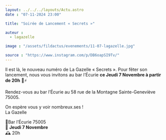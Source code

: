```yaml
---
layout: ../../../layouts/Actu.astro
date : "07-11-2024 23:00"

title: "Soirée de Lancement « Secrets »"

auteur :
  - lagazelle

image : "/assets/fildactus/evenements/11-07-lagazelle.jpg"

source : "https://www.instagram.com/p/DB6oapSI9Tv/"
---
```


Il est là, le nouveau numéro de La Gazelle « Secrets ». Pour fêter son lancement, nous vous invitons au bar l’Écurie __ce Jeudi 7 Novembre à partir de 20h__ 🔏⚡️

Rendez-vous au bar l’Écurie au 58 rue de la Montagne Sainte-Geneviève 75005.

On espère vous y voir nombreux.ses !  
La Gazelle

📍Bar l’Écurie 75005  
📆 __Jeudi 7 Novembre__  
🕰️ 20h